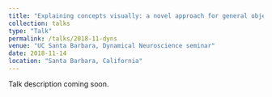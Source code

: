 ```yaml
---
title: "Explaining concepts visually: a novel approach for general object recognition"
collection: talks
type: "Talk"
permalink: /talks/2018-11-dyns
venue: "UC Santa Barbara, Dynamical Neuroscience seminar"
date: 2018-11-14
location: "Santa Barbara, California"
---
```


Talk description coming soon.
